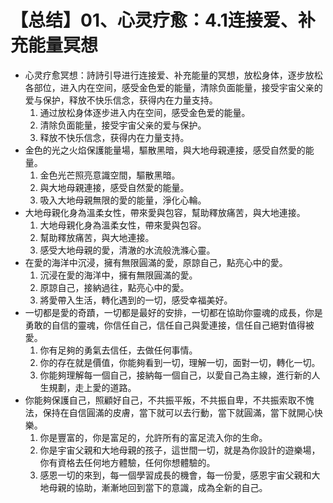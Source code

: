 # 【总结】01、心灵疗愈：4.1连接爱、补充能量冥想

-   心灵疗愈冥想：詩詩引导进行连接爱、补充能量的冥想，放松身体，逐步放松各部位，进入内在空间，感受金色爱的能量，清除负面能量，接受宇宙父亲的爱与保护，释放不快乐信念，获得内在力量支持。
    1.  通过放松身体逐步进入内在空间，感受金色爱的能量。
    2.  清除负面能量，接受宇宙父亲的爱与保护。
    3.  释放不快乐信念，获得内在力量支持。
-   金色的光之火焰保護能量場，驅散黑暗，與大地母親連接，感受自然愛的能量。
    1.  金色光芒照亮意識空間，驅散黑暗。
    2.  與大地母親連接，感受自然愛的能量。
    3.  吸入大地母親無限的愛的能量，淨化心輪。
-   大地母親化身為溫柔女性，帶來愛與包容，幫助釋放痛苦，與大地連接。
    1.  大地母親化身為溫柔女性，帶來愛與包容。
    2.  幫助釋放痛苦，與大地連接。
    3.  感受大地母親的愛，清澈的水流般洗滌心靈。
-   在愛的海洋中沉浸，擁有無限圓滿的愛，原諒自己，點亮心中的愛。
    1.  沉浸在愛的海洋中，擁有無限圓滿的愛。
    2.  原諒自己，接納過往，點亮心中的愛。
    3.  將愛帶入生活，轉化遇到的一切，感受幸福美好。
-   一切都是愛的奇蹟，一切都是最好的安排，一切都在協助你靈魂的成長，你是勇敢的自信的靈魂，你信任自己，信任自己與愛連接，信任自己絕對值得被愛。
    1.  你有足夠的勇氣去信任，去做任何事情。
    2.  你的存在就是價值，你能夠看到一切，理解一切，面對一切，轉化一切。
    3.  你能夠理解每一個自己，接納每一個自己，以愛自己為主線，進行新的人生規劃，走上愛的道路。
-   你能夠保護自己，照顧好自己，不共振平叛，不共振自卑，不共振索取不愧法，保持在自信圓滿的皮膚，當下就可以去行動，當下就圓滿，當下就開心快樂。
    1.  你是豐富的，你是富足的，允許所有的富足流入你的生命。
    2.  你是宇宙父親和大地母親的孩子，這世間一切，就是為你設計的遊樂場，你有資格去任何地方體驗，任何你想體驗的。
    3.  感恩一切的來到，每一個學習成長的機會，每一份愛，感恩宇宙父親和大地母親的協助，漸漸地回到當下的意識，成為全新的自己。